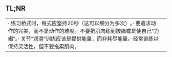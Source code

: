 ## TL;NR


|                                                                                                                      |     |
| -------------------------------------------------------------------------------------------------------------------- | --- |
| · 练习桥式时，每式应坚持20秒（这可以细分为多次）​。· 要追求动作的完美，而不是动作的难度。· 不要把肌肉练到酸痛或是使自己“力竭”​。· 关节“润滑”训练应该是提供能量，而非耗尽能量。· 经常训练以保持灵活性，但不要拖累肌肉。 |     |


